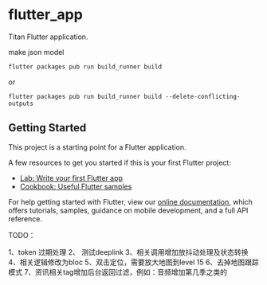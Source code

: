 # flutter_app

Titan Flutter application.


make json model
```bash
flutter packages pub run build_runner build
```

or

```
flutter packages pub run build_runner build --delete-conflicting-outputs

```

## Getting Started

This project is a starting point for a Flutter application.

A few resources to get you started if this is your first Flutter project:

- [Lab: Write your first Flutter app](https://flutter.dev/docs/get-started/codelab)
- [Cookbook: Useful Flutter samples](https://flutter.dev/docs/cookbook)

For help getting started with Flutter, view our 
[online documentation](https://flutter.dev/docs), which offers tutorials, 
samples, guidance on mobile development, and a full API reference.



TODO：


1、token 过期处理
2、 测试deeplink
3、相关调用增加放抖动处理及状态转换
4、相关逻辑修改为bloc
5、双击定位，需要放大地图到level 15
6、去掉地图跟踪模式
7、资讯相关tag增加后台返回过滤，例如：音频增加第几季之类的


